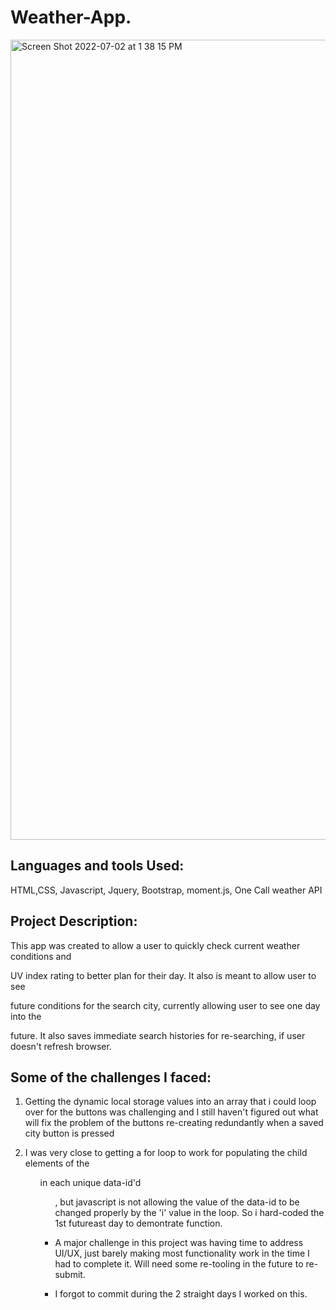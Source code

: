 # Weather-App.

<img width="1280" alt="Screen Shot 2022-07-02 at 1 38 15 PM" src="https://user-images.githubusercontent.com/98048059/177057792-d1abbf35-8d74-42ae-b64e-78accf468295.png">



## Languages and tools Used:

HTML,CSS, Javascript, Jquery, Bootstrap, moment.js, One Call weather API

## Project Description:

This app was created to allow a user to quickly check current weather conditions and

UV index rating to better plan for their day. It also is meant to allow user to see

future conditions for the search city, currently allowing user to see one day into the

future. It also saves immediate search histories for re-searching, if user doesn't refresh browser.

## Some of the challenges I faced:

1. Getting the dynamic local storage values into an array that i could loop over for the buttons was challenging and I still haven't figured out what will fix the problem of the buttons re-creating redundantly when a saved city button is pressed

2. I was very close to getting a for loop to work for populating the child elements of the <ul> in each unique data-id'd <ul>, but javascript is not allowing the value of the data-id to be changed properly by the 'i' value in the loop. So i hard-coded the 1st futureast day to demontrate function.

3. A major challenge in this project was having time to address UI/UX, just barely making most functionality work in the time I had to complete it. Will need some re-tooling in the future to re-submit.

4. I forgot to commit during the 2 straight days I worked on this.
